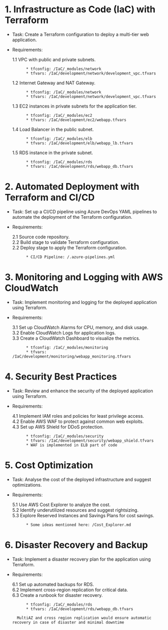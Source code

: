 # 1. Infrastructure as Code (IaC) with Terraform
* Task: Create a Terraform configuration to deploy a multi-tier web application.
* Requirements:  

    1.1 VPC with public and private subnets.  

            * tfconfig: /IaC/_modules/network  
            * tfvars: /IaC/development/network/development_vpc.tfvars  

    1.2 Internet Gateway and NAT Gateway.  

            * tfconfig: /IaC/_modules/network  
            * tfvars: /IaC/development/network/development_vpc.tfvars  

    1.3 EC2 instances in private subnets for the application tier. 

            * tfconfig: /IaC/_modules/ec2  
            * tfvars: /IaC/development/ec2/webapp.tfvars  

    1.4 Load Balancer in the public subnet.  

            * tfconfig: /IaC/_modules/elb  
            * tfvars: /IaC/development/elb/webapp_lb.tfvars  

    1.5 RDS instance in the private subnet.  

            * tfconfig: /IaC/_modules/rds   
            * tfvars: /IaC/development/rds/webapp_db.tfvars  


# 2. Automated Deployment with Terraform and CI/CD
* Task: Set up a CI/CD pipeline using Azure DevOps YAML pipelines to automate the deployment of the Terraform configuration.
* Requirements:

    2.1 Source code repository.  
    2.2 Build stage to validate Terraform configuration.  
    2.2 Deploy stage to apply the Terraform configuration.  

            * CI/CD Pipeline: /.azure-pipelines.yml


# 3. Monitoring and Logging with AWS CloudWatch
* Task: Implement monitoring and logging for the deployed application using Terraform.
* Requirements:

    3.1 Set up CloudWatch Alarms for CPU, memory, and disk usage.  
    3.2 Enable CloudWatch Logs for application logs.  
    3.3 Create a CloudWatch Dashboard to visualize the metrics.  

            * tfconfig: /IaC/_modules/monitoring   
            * tfvars: /IaC/development/monitoring/webapp_monitoring.tfvars  

# 4. Security Best Practices
* Task: Review and enhance the security of the deployed application using Terraform.
* Requirements:

    4.1 Implement IAM roles and policies for least privilege access.  
    4.2 Enable AWS WAF to protect against common web exploits.  
    4.3 Set up AWS Shield for DDoS protection.  

            * tfconfig: /IaC/_modules/security   
            * tfvars: /IaC/development/security/webapp_shield.tfvars 
            * WAF is implemented in ELB part of code

# 5. Cost Optimization
* Task: Analyse the cost of the deployed infrastructure and suggest optimizations.
* Requirements:

    5.1 Use AWS Cost Explorer to analyze the cost.  
    5.2 Identify underutilized resources and suggest rightsizing.  
    5.3 Explore Reserved Instances and Savings Plans for cost savings.  

            * Some ideas mentioned here: /Cost_Explorer.md

# 6. Disaster Recovery and Backup
* Task: Implement a disaster recovery plan for the application using Terraform.
* Requirements:

    6.1 Set up automated backups for RDS.  
    6.2 Implement cross-region replication for critical data.  
    6.3 Create a runbook for disaster recovery.  

            * tfconfig: /IaC/_modules/rds   
            * tfvars: /IaC/development/rds/webapp_db.tfvars  
            
        MultiAZ and cross region replication would ensure automatic recovery in case of disaster and minimal downtime
